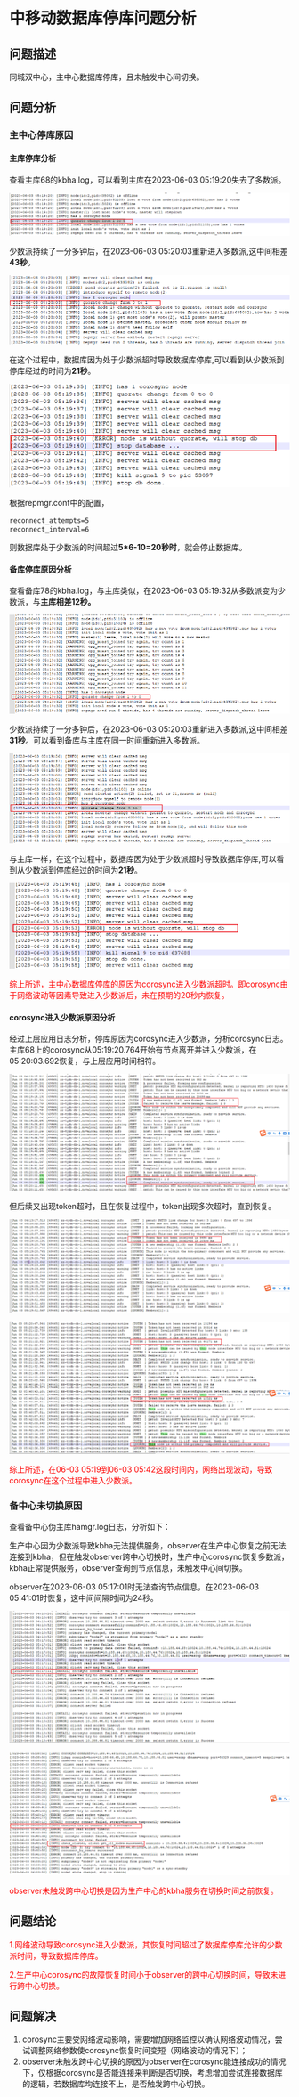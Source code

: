# 中移动数据库停库问题分析

## 问题描述

同城双中心，主中心数据库停库，且未触发中心间切换。

## 问题分析

### 主中心停库原因

#### 主库停库分析

查看主库68的kbha.log，可以看到主库在2023-06-03 05:19:20失去了多数派。

![](./img/primary_without_quorate.png)

少数派持续了一分多钟后，在2023-06-03 05:20:03重新进入多数派,这中间相差**43秒**。

![](./img/primary_to_quorate.png)

在这个过程中，数据库因为处于少数派超时导致数据库停库,可以看到从少数派到停库经过的时间为**21秒**。

![](./img/primary_stop.png)

根据repmgr.conf中的配置，

```shell
reconnect_attempts=5
reconnect_interval=6
```

则数据库处于少数派的时间超过**5*6-10=20秒时**，就会停止数据库。

#### 备库停库原因分析

查看备库78的kbha.log，与主库类似，在2023-06-03 05:19:32从多数派变为少数派，与**主库相差12秒。**

![](./img/standby_without_quorate.png)

少数派持续了一分多钟后，在2023-06-03 05:20:03重新进入多数派,这中间相差**31秒**。可以看到备库与主库在同一时间重新进入多数派。

![](./img/standby_to_quorate.png)

与主库一样，在这个过程中，数据库因为处于少数派超时导致数据库停库,可以看到从少数派到停库经过的时间为**21秒**。

![](./img/standby_stop.png)

<font color="red">综上所述，主中心数据库停库的原因为corosync进入少数派超时。即corosync由于网络波动等因素导致进入少数派后，未在预期的20秒内恢复。</font>

#### corosync进入少数派原因分析

经过上层应用日志分析，停库原因为corosync进入少数派，分析corosync日志。主库68上的corosync从05:19:20.764开始有节点离开并进入少数派，在05:20:03.692恢复，与上层应用时间相符。

![](./img/primary_corosync.png)

但后续又出现token超时，且在恢复过程中，token出现多次超时，直到恢复。

![](./img/primary_token_timeout.png)

![](./img/primary_token_timeout_more.png)

<font color="red">综上所述，在06-03 05:19到06-03 05:42这段时间内，网络出现波动，导致corosync在这个过程中进入少数派。</font>

### 备中心未切换原因

查看备中心伪主库hamgr.log日志，分析如下：

生产中心因为少数派导致kbha无法提供服务，observer在生产中心恢复之前无法连接到kbha，但在触发observer跨中心切换时，生产中心corosync恢复多数派，kbha正常提供服务，observer查询到节点信息，未触发中心间切换。

observer在2023-06-03 05:17:01时无法查询节点信息，在2023-06-03 05:41:01时恢复，这中间间隔时间为24秒。

![](./img/observer_failed.png)

![](./img/observer_ok.png)

<font color="red">observer未触发跨中心切换是因为生产中心的kbha服务在切换时间之前恢复。</font>

## 问题结论

<font color="red">1.网络波动导致corosync进入少数派，其恢复时间超过了数据库停库允许的少数派时间，导致数据库停库。</font>

<font color="red">2.生产中心corosync的故障恢复时间小于observer的跨中心切换时间，导致未进行跨中心切换。</font>

## 问题解决

1. corosync主要受网络波动影响，需要增加网络监控以确认网络波动情况，尝试调整网络参数使corosync恢复时间变短（网络波动的情况下）；
2. observer未触发跨中心切换的原因为observer在corosync能连接成功的情况下，仅根据corosync是否能连接来判断是否切换，考虑增加尝试连接数据库的逻辑，若数据库均连接不上，是否触发跨中心切换。